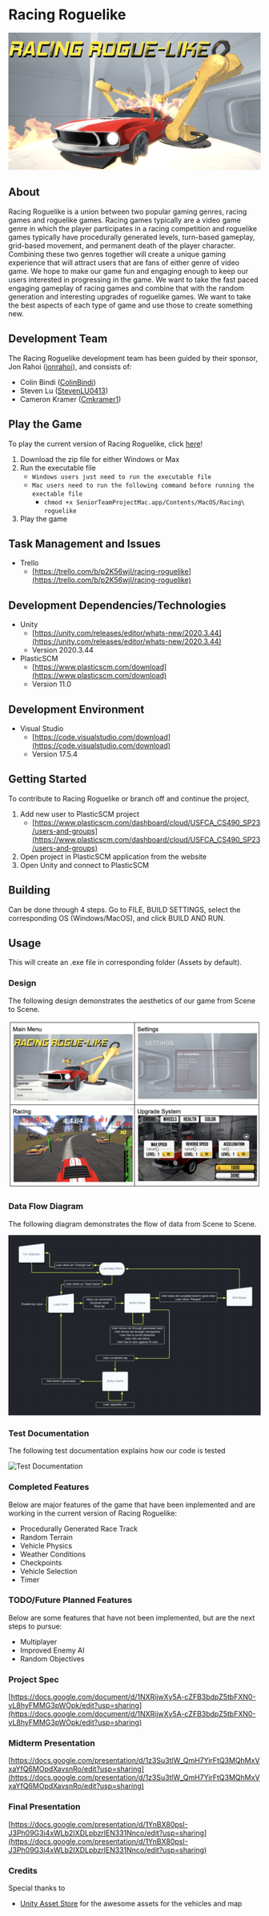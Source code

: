 # Racing Roguelike

![Racing Roguelike](https://github.com/rahoi/rogue_racer/blob/main/public/assets/MainMenu.png)

## About
Racing Roguelike is a union between two popular gaming genres, racing games and roguelike games. Racing games typically are a video game genre in which the player participates in a racing competition and roguelike games typically have procedurally generated levels, turn-based gameplay, grid-based movement, and permanent death of the player character. Combining these two genres together will create a unique gaming experience that will attract users that are fans of either genre of video game. We hope to make our game fun and engaging enough to keep our users interested in progressing in the game. We want to take the fast paced engaging gameplay of racing games and combine that with the random generation and interesting upgrades of roguelike games. We want to take the best aspects of each type of game and use those to create something new.

## Development Team
The Racing Roguelike development team has been guided by their sponsor, Jon Rahoi ([jonrahoi](https://github.com/jonrahoi)), and consists of:

- Colin Bindi ([ColinBindi](https://github.com/ColinBindi))
- Steven Lu ([StevenLU0413](https://github.com/StevenLU0413))
- Cameron Kramer ([Cmkramer1](https://github.com/Cmkramer1))

## Play the Game

To play the current version of Racing Roguelike, click [here](https://drive.google.com/drive/folders/1elPPeuwQ7TYmea-vtw8ple85nB8jkaCK?usp=sharing)!

1. Download the zip file for either Windows or Max
2. Run the executable file
    - `Windows users just need to run the executable file`
    - `Mac users need to run the following command before running the exectable file`
        - `chmod +x SeniorTeamProjectMac.app/Contents/MacOS/Racing\ roguelike`
3. Play the game

## Task Management and Issues
- Trello
    - [https://trello.com/b/p2K56wjI/racing-roguelike](https://trello.com/b/p2K56wjI/racing-roguelike)

## Development Dependencies/Technologies
- Unity
    - [https://unity.com/releases/editor/whats-new/2020.3.44](https://unity.com/releases/editor/whats-new/2020.3.44)
    - Version 2020.3.44
- PlasticSCM
    - [https://www.plasticscm.com/download](https://www.plasticscm.com/download)
    - Version 11.0

## Development Environment
- Visual Studio
    - [https://code.visualstudio.com/download](https://code.visualstudio.com/download)
    - Version 17.5.4

## Getting Started
To contribute to Racing Roguelike or branch off and continue the project,

1. Add new user to PlasticSCM project
    - [https://www.plasticscm.com/dashboard/cloud/USFCA_CS490_SP23/users-and-groups](https://www.plasticscm.com/dashboard/cloud/USFCA_CS490_SP23/users-and-groups)
2. Open project in PlasticSCM application from the website
3. Open Unity and connect to PlasticSCM

## Building
Can be done through 4 steps. Go to FILE, BUILD SETTINGS, select the corresponding OS (Windows/MacOS), and click BUILD AND RUN.

## Usage
This will create an .exe file in corresponding folder (Assets by default).

### Design
The following design demonstrates the aesthetics of our game from Scene to Scene.

![Design](https://github.com/rahoi/rogue_racer/blob/main/public/assets/Design.png)

### Data Flow Diagram
The following diagram demonstrates the flow of data from Scene to Scene.

![Scene Diagram](https://github.com/rahoi/rogue_racer/blob/main/public/assets/DataFlow.png)

### Test Documentation
The following test documentation explains how our code is tested

![Test Documentation](https://docs.google.com/document/d/1etIqaaAcKjNOm8D7NVJk7PTZm3ewYiJLcNySeKN1SgM/edit?usp=sharing)

### Completed Features
Below are major features of the game that have been implemented and are working in the current version of Racing Roguelike:

- Procedurally Generated Race Track
- Random Terrain
- Vehicle Physics
- Weather Conditions
- Checkpoints
- Vehicle Selection
- Timer

### TODO/Future Planned Features
Below are some features that have not been implemented, but are the next steps to pursue:

- Multiplayer
- Improved Enemy AI
- Random Objectives

### Project Spec
[https://docs.google.com/document/d/1NXRijwXy5A-cZFB3bdpZ5tbFXN0-vL8hyFMMG3pWOpk/edit?usp=sharing](https://docs.google.com/document/d/1NXRijwXy5A-cZFB3bdpZ5tbFXN0-vL8hyFMMG3pWOpk/edit?usp=sharing)

### Midterm Presentation
[https://docs.google.com/presentation/d/1z3Su3tlW_QmH7YirFtQ3MQhMxVxaYfQ6MOpdXavsnRo/edit?usp=sharing](https://docs.google.com/presentation/d/1z3Su3tlW_QmH7YirFtQ3MQhMxVxaYfQ6MOpdXavsnRo/edit?usp=sharing)

### Final Presentation
[https://docs.google.com/presentation/d/1YnBX80psI-J3Ph09G3i4xWLb2IXDLpbzrlEN331Nnco/edit?usp=sharing](https://docs.google.com/presentation/d/1YnBX80psI-J3Ph09G3i4xWLb2IXDLpbzrlEN331Nnco/edit?usp=sharing)

### Credits
Special thanks to

- [Unity Asset Store](https://assetstore.unity.com/) for the awesome assets for the vehicles and map
